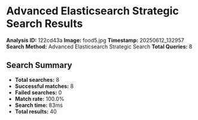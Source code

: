 # Advanced Elasticsearch Strategic Search Results

**Analysis ID:** 122cd43a
**Image:** food5.jpg
**Timestamp:** 20250612_132957
**Search Method:** Advanced Elasticsearch Strategic Search
**Total Queries:** 8

## Search Summary

- **Total searches:** 8
- **Successful matches:** 8
- **Failed searches:** 0
- **Match rate:** 100.0%
- **Search time:** 83ms
- **Total results:** 40

